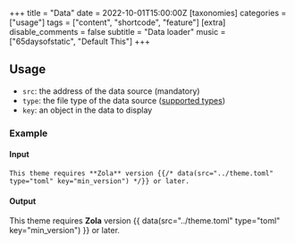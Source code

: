 +++
title = "Data"
date = 2022-10-01T15:00:00Z
[taxonomies]
categories = ["usage"]
tags = ["content", "shortcode", "feature"]
[extra]
disable_comments = false
subtitle = "Data loader"
music = ["65daysofstatic", "Default This"]
+++

## Usage

- `src`: the address of the data source (mandatory)
- `type`: the file type of the data source ([supported types](https://www.getzola.org/documentation/templates/overview/#load-data))
- `key`: an object in the data to display

### Example
#### Input

```
This theme requires **Zola** version {{/* data(src="../theme.toml" type="toml" key="min_version") */}} or later.
```

#### Output

This theme requires **Zola** version {{ data(src="../theme.toml" type="toml" key="min_version") }} or later.
